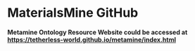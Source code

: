 # MaterialsMine GitHub

<strong>Metamine Ontology Resource Website could be accessed at https://tetherless-world.github.io/metamine/index.html </strong>
